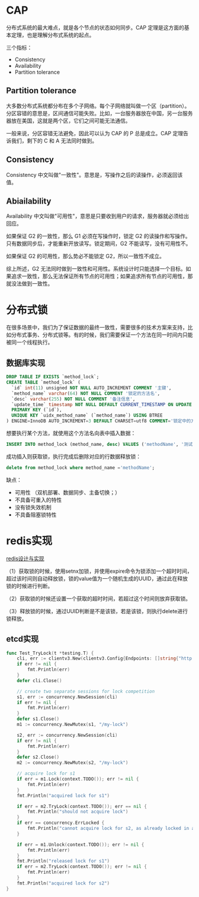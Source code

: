 # CAP

分布式系统的最大难点，就是各个节点的状态如何同步。CAP 定理是这方面的基本定理，也是理解分布式系统的起点。

三个指标：
- Consistency
- Availability
- Partition tolerance

## Partition tolerance
大多数分布式系统都分布在多个子网络。每个子网络就叫做一个区（partition）。分区容错的意思是，区间通信可能失败。比如，一台服务器放在中国，另一台服务器放在美国，这就是两个区，它们之间可能无法通信。

一般来说，分区容错无法避免，因此可以认为 CAP 的 P 总是成立。CAP 定理告诉我们，剩下的 C 和 A 无法同时做到。

## Consistency
Consistency 中文叫做"一致性"。意思是，写操作之后的读操作，必须返回该值。

## Abiailability
Availability 中文叫做"可用性"，意思是只要收到用户的请求，服务器就必须给出回应。

如果保证 G2 的一致性，那么 G1 必须在写操作时，锁定 G2 的读操作和写操作。只有数据同步后，才能重新开放读写。锁定期间，G2 不能读写，没有可用性不。

如果保证 G2 的可用性，那么势必不能锁定 G2，所以一致性不成立。

综上所述，G2 无法同时做到一致性和可用性。系统设计时只能选择一个目标。如果追求一致性，那么无法保证所有节点的可用性；如果追求所有节点的可用性，那就没法做到一致性。

# 分布式锁

在很多场景中，我们为了保证数据的最终一致性，需要很多的技术方案来支持，比如分布式事务、分布式锁等。有的时候，我们需要保证一个方法在同一时间内只能被同一个线程执行。

## 数据库实现

```sql
DROP TABLE IF EXISTS `method_lock`;
CREATE TABLE `method_lock` (
  `id` int(11) unsigned NOT NULL AUTO_INCREMENT COMMENT '主键',
  `method_name` varchar(64) NOT NULL COMMENT '锁定的方法名',
  `desc` varchar(255) NOT NULL COMMENT '备注信息',
  `update_time` timestamp NOT NULL DEFAULT CURRENT_TIMESTAMP ON UPDATE CURRENT_TIMESTAMP,
  PRIMARY KEY (`id`),
  UNIQUE KEY `uidx_method_name` (`method_name`) USING BTREE
) ENGINE=InnoDB AUTO_INCREMENT=3 DEFAULT CHARSET=utf8 COMMENT='锁定中的方法';
```
想要执行某个方法，就使用这个方法名向表中插入数据：
```sql
INSERT INTO method_lock (method_name, desc) VALUES ('methodName', '测试的methodName');
```

成功插入则获取锁，执行完成后删除对应的行数据释放锁：
```sql
delete from method_lock where method_name ='methodName';
```
缺点：
- 可用性 （双机部署、数据同步、主备切换；）
- 不具备可重入的特性
- 没有锁失效机制
- 不具备阻塞锁特性

# redis实现
[redis设计与实现](../redis/redis设计与实现.md)

（1）获取锁的时候，使用setnx加锁，并使用expire命令为锁添加一个超时时间，超过该时间则自动释放锁，锁的value值为一个随机生成的UUID，通过此在释放锁的时候进行判断。

（2）获取锁的时候还设置一个获取的超时时间，若超过这个时间则放弃获取锁。

（3）释放锁的时候，通过UUID判断是不是该锁，若是该锁，则执行delete进行锁释放。

## etcd实现

```go
func Test_TryLock(t *testing.T) {
	cli, err := clientv3.New(clientv3.Config{Endpoints: []string{"http://172.27.122.2:23790"}})
	if err != nil {
		fmt.Println(err)
	}
	defer cli.Close()

	// create two separate sessions for lock competition
	s1, err := concurrency.NewSession(cli)
	if err != nil {
		fmt.Println(err)
	}
	defer s1.Close()
	m1 := concurrency.NewMutex(s1, "/my-lock")

	s2, err := concurrency.NewSession(cli)
	if err != nil {
		fmt.Println(err)
	}
	defer s2.Close()
	m2 := concurrency.NewMutex(s2, "/my-lock")

	// acquire lock for s1
	if err = m1.Lock(context.TODO()); err != nil {
		fmt.Println(err)
	}
	fmt.Println("acquired lock for s1")

	if err = m2.TryLock(context.TODO()); err == nil {
		fmt.Println("should not acquire lock")
	}
	if err == concurrency.ErrLocked {
		fmt.Println("cannot acquire lock for s2, as already locked in another session")
	}

	if err = m1.Unlock(context.TODO()); err != nil {
		fmt.Println(err)
	}
	fmt.Println("released lock for s1")
	if err = m2.TryLock(context.TODO()); err != nil {
		fmt.Println(err)
	}
	fmt.Println("acquired lock for s2")
}

```